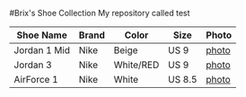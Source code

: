 #Brix's Shoe Collection
My repository called test 

| Shoe Name | Brand | Color | Size | Photo |
| --------- | ----- | ----- | ---- | ----- |
|Jordan 1 Mid | Nike| Beige | US 9| [photo](https://example.com/shoe1.jpg) |
|Jordan 3 | Nike | White/RED| US 9 | [photo](https://example.com/shoe2.jpg) |
| AirForce 1 | Nike | White | US 8.5 | [photo](https://example.com/shoe3.jpg) |
